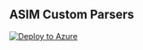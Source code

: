 ## ASIM Custom Parsers

[![Deploy to Azure](https://aka.ms/deploytoazurebutton)](https://portal.azure.com/#create/Microsoft.Template/uri/https%3A%2F%2Fraw.githubusercontent.com%2Fbriandelmsft%2FWorkInProgress%2Fmain%2FASIM%2Fazuredeploy.json)
